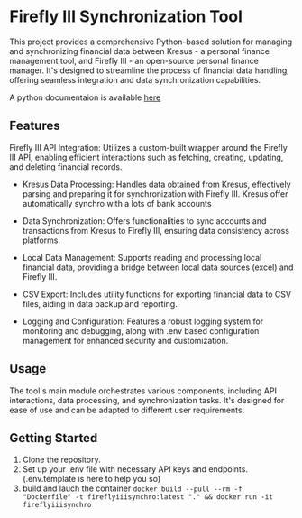 # Firefly III Synchronization Tool

This project provides a comprehensive Python-based solution for managing and synchronizing financial data between Kresus - a personal finance management tool, and Firefly III - an open-source personal finance manager. It's designed to streamline the process of financial data handling, offering seamless integration and data synchronization capabilities.

A python documentaion is available [here](https://alanjumeaucourt.github.io/firefly-iii-synchro/)

## Features

Firefly III API Integration: Utilizes a custom-built wrapper around the Firefly III API, enabling efficient interactions such as fetching, creating, updating, and deleting financial records.

- Kresus Data Processing: Handles data obtained from Kresus, effectively parsing and preparing it for synchronization with Firefly III.
  Kresus offer automatically synchro with a lots of bank accounts

- Data Synchronization: Offers functionalities to sync accounts and transactions from Kresus to Firefly III, ensuring data consistency across platforms.

- Local Data Management: Supports reading and processing local financial data, providing a bridge between local data sources (excel) and Firefly III.

- CSV Export: Includes utility functions for exporting financial data to CSV files, aiding in data backup and reporting.

- Logging and Configuration: Features a robust logging system for monitoring and debugging, along with .env based configuration management for enhanced security and customization.

## Usage

The tool's main module orchestrates various components, including API interactions, data processing, and synchronization tasks. It's designed for ease of use and can be adapted to different user requirements.

## Getting Started

1. Clone the repository.
1. Set up your .env file with necessary API keys and endpoints. (.env.template is here to help you so)
1. build and lauch the container `docker build --pull --rm -f "Dockerfile" -t fireflyiiisynchro:latest "." && docker run -it fireflyiiisynchro`
